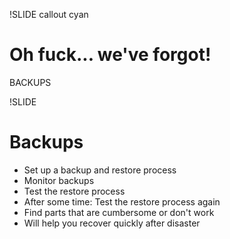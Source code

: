 !SLIDE callout cyan

# Oh fuck... we've forgot!

BACKUPS

!SLIDE

# Backups

* Set up a backup and restore process
* Monitor backups
* Test the restore process
* After some time: Test the restore process again
* Find parts that are cumbersome or don't work
* Will help you recover quickly after disaster
